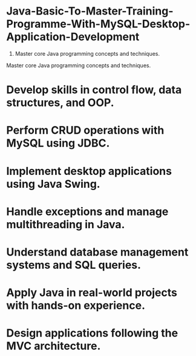 # Java-Basic-To-Master-Training-Programme-With-MySQL-Desktop-Application-Development

<ol>
  <li>Master core Java programming concepts and techniques.</li>
</ol>

Master core Java programming concepts and techniques.
# Develop skills in control flow, data structures, and OOP.
# Perform CRUD operations with MySQL using JDBC.
# Implement desktop applications using Java Swing.
# Handle exceptions and manage multithreading in Java.
# Understand database management systems and SQL queries.
# Apply Java in real-world projects with hands-on experience.
# Design applications following the MVC architecture.
